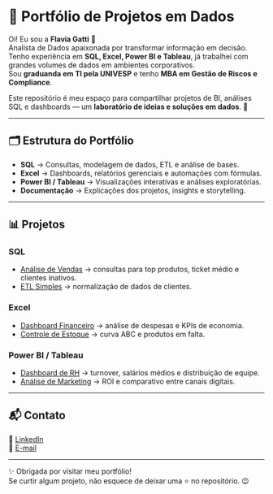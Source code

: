 # 🚀 Portfólio de Projetos em Dados

Oi! Eu sou a **Flavia Gatti** 👋  
Analista de Dados apaixonada por transformar informação em decisão.  
Tenho experiência em **SQL, Excel, Power BI e Tableau**, já trabalhei com grandes volumes de dados em ambientes corporativos.  
Sou **graduanda em TI pela UNIVESP** e tenho **MBA em Gestão de Riscos e Compliance**.  

Este repositório é meu espaço para compartilhar projetos de BI, análises SQL e dashboards — um **laboratório de ideias e soluções em dados**. 🚀

---

## 🗂 Estrutura do Portfólio

- **SQL** → Consultas, modelagem de dados, ETL e análise de bases.  
- **Excel** → Dashboards, relatórios gerenciais e automações com fórmulas.  
- **Power BI / Tableau** → Visualizações interativas e análises exploratórias.  
- **Documentação** → Explicações dos projetos, insights e storytelling.

---

## 📊 Projetos

### SQL
- [Análise de Vendas](sql/analise-vendas.sql) → consultas para top produtos, ticket médio e clientes inativos.
- [ETL Simples](sql/etl-limpeza.sql) → normalização de dados de clientes.

### Excel
- [Dashboard Financeiro](excel/dashboard-financeiro.xlsx) → análise de despesas e KPIs de economia.
- [Controle de Estoque](excel/controle-estoque.xlsx) → curva ABC e produtos em falta.

### Power BI / Tableau
- [Dashboard de RH](powerbi/dashboard-rh.pbix) → turnover, salários médios e distribuição de equipe.
- [Análise de Marketing](tableau/marketing-dashboard.twb) → ROI e comparativo entre canais digitais.

---

## 📬 Contato

📌 [LinkedIn](https://www.linkedin.com/in/flaviagatti1990)  
📌 [E-mail](mailto:flavia.gatti82@gmail.com)  

---
✨ Obrigada por visitar meu portfólio!  
Se curtir algum projeto, não esquece de deixar uma ⭐ no repositório. 😉
